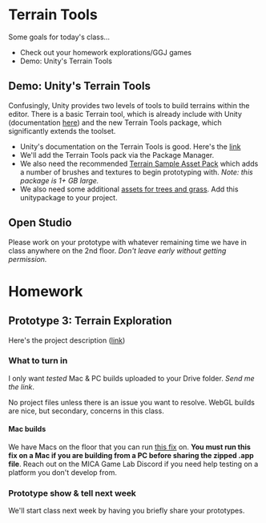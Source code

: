 # Terrain Tools
Some goals for today's class...
- Check out your homework explorations/GGJ games
- Demo: Unity's Terrain Tools

## Demo: Unity's Terrain Tools
Confusingly, Unity provides two levels of tools to build terrains within the editor. There is a basic Terrain tool, which is already include with Unity (documentation [here](https://docs.unity3d.com/Manual/script-Terrain.html)) and the new Terrain Tools package, which significantly extends the toolset.

- Unity's documentation on the Terrain Tools is good. Here's the [link](https://docs.unity3d.com/Packages/com.unity.terrain-tools@4.0/manual/index.html)
- We'll add the Terrain Tools pack via the Package Manager.
- We also need the recommended [Terrain Sample Asset Pack](https://assetstore.unity.com/packages/3d/environments/landscapes/terrain-sample-asset-pack-145808) which adds a number of brushes and textures to begin prototyping with. _Note: this package is 1+ GB large._
- We also need some additional [assets for trees and grass](https://drive.google.com/file/d/1Mz99d_wlutxtcpTGzmQZiIX-qSEXmoBX/view?usp=sharing). Add this unitypackage to your project.



## Open Studio
Please work on your prototype with whatever remaining time we have in class anywhere on the 2nd floor. _Don't leave early without getting permission._

# Homework

## Prototype 3: Terrain Exploration
Here's the project description ([link](https://docs.google.com/document/d/1xFTQck1JtbYCNStzUCxtXQ89lIFlkun0JkF5_RhPPsk/edit?usp=sharing))

### What to turn in
I only want *tested* Mac & PC builds uploaded to your Drive folder. _Send me the link_. 

No project files unless there is an issue you want to resolve. WebGL builds are nice, but secondary, concerns in this class. 

#### Mac builds
We have Macs on the floor that you can run [this fix](https://youtu.be/gHZnBzAtBhU) on. **You must run this fix on a Mac if you are building from a PC before sharing the zipped .app file**. Reach out on the MICA Game Lab Discord if you need help testing on a platform you don't develop from.

### Prototype show & tell next week
We'll start class next week by having you briefly share your prototypes.